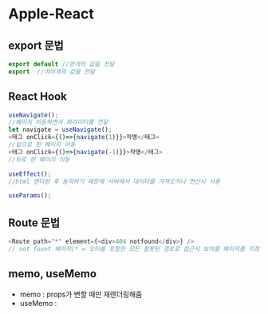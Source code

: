 # Apple-React

## export 문법

```js
export default //한개의 값을 전달
export  //여러개의 값을 전달
```

## React Hook

```js
useNavigate();
//페이지 이동하면서 파라미터를 전달
let navigate = useNavigate();
<태그 onClick={()=>{navigate(1)}}>작명</태그>
//앞으로 한 페이지 이동
<태그 onClick={()=>{navigate(-1)}}>작명</태그>
//뒤로 한 페이지 이동

useEffect();
//html 렌더링 후 동작하기 때문에 서버에서 데이터를 가져오거나 연산시 사용

useParams();
```

## Route 문법

```js
<Route path="*" element={<div>404 notfound</div>} />
// not fount 페이지(* = 오타를 포함한 모든 잘못된 경로로 접근시 보여줄 페이지를 지정)
```

## memo, useMemo

- memo : props가 변할 때만 재렌더링해줌
- useMemo :
